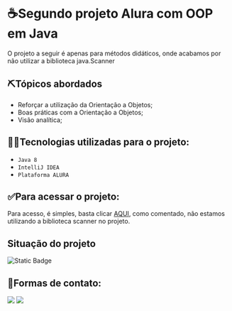 # ☕Segundo projeto Alura com OOP em Java

O projeto a seguir é apenas para métodos didáticos, onde acabamos por não utilizar a biblioteca java.Scanner

## ⛏️Tópicos abordados
- Reforçar a utilização da Orientação a Objetos;
- Boas práticas com a Orientação a Objetos;
- Visão analítica;

## 👨‍💻Tecnologias utilizadas para o projeto:
- ``Java 8``
- ``IntelliJ IDEA``
- ``Plataforma ALURA``

## ✅Para acessar o projeto:
Para acesso, é simples, basta clicar [AQUI](https://github.com/minimundosbr/ExercicioOOP2/tree/master/src), como comentado, não estamos utilizando a biblioteca scanner no projeto.

## Situação do projeto

![Static Badge](https://img.shields.io/badge/Status-Finalizado-brightgreen)

## 📱Formas de contato:
<a href = "mailto:victorhugoa.fogaca@gmail.com"><img loading="lazy" src="https://img.shields.io/badge/Gmail-D14836?style=for-the-badge&logo=gmail&logoColor=white" target="_blank"></a> 
<a href="https://www.linkedin.com/in/victor-hugo-araujo-fogaça-91220121a/" target="_blank"><img loading="lazy" src="https://img.shields.io/badge/-LinkedIn-%230077B5?style=for-the-badge&logo=linkedin&logoColor=white" target="_blank"></a>
